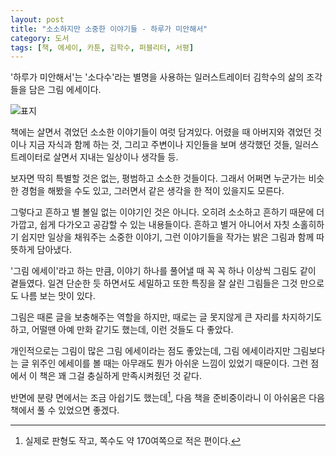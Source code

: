 ```yaml
---
layout: post
title: "소소하지만 소중한 이야기들 - 하루가 미안해서"
category: 도서
tags: [책, 에세이, 카툰, 김학수, 퍼블리터, 서평]
---
```


'하루가 미안해서'는
'소다수'라는 별명을 사용하는
일러스트레이터 김학수의 삶의 조각들을 담은 그림 에세이다.

![표지](https://lh3.googleusercontent.com/8h3Wp7ea-2fgIGXnKiCoMnshmRhf7y5XOYOhPmpoeF77SBfgxBThV6X0zOg6eM1yJ366db1clDAjyw=s480)

책에는 살면서 겪었던 소소한 이야기들이 여럿 담겨있다.
어렸을 때 아버지와 겪었던 것이나 지금 자식과 함께 하는 것,
그리고 주변이나 지인들을 보며 생각했던 것들,
일러스트레이터로 살면서 지내는 일상이나 생각들 등.

보자면 딱히 특별할 것은 없는, 평범하고 소소한 것들이다.
그래서 어쩌면 누군가는 비슷한 경험을 해봤을 수도 있고,
그러면서 같은 생각을 한 적이 있을지도 모른다.

그렇다고 흔하고 별 볼일 없는 이야기인 것은 아니다.
오히려 소소하고 흔하기 때문에 더 가깝고,
쉽게 다가오고 공감할 수 있는 내용들이다.
흔하고 별거 아니어서 자칫 소홀히하기 쉽지만
일상을 채워주는 소중한 이야기,
그런 이야기들을 작가는 밝은 그림과 함께 따뜻하게 담아냈다.

'그림 에세이'라고 하는 만큼,
이야기 하나를 풀어낼 때 꼭 꼭 하나 이상씩 그림도 같이 곁들였다.
일견 단순한 듯 하면서도 세밀하고
또한 특징을 잘 살린 그림들은 그것 만으로도 나름 보는 맛이 있다.

그림은 때론 글을 보충해주는 역할을 하지만,
때로는 글 못지않게 큰 자리를 차지하기도 하고,
어떨땐 아예 만화 같기도 했는데,
이런 것들도 다 좋았다.

개인적으로는 그림이 많은 그림 에세이라는 점도 좋았는데,
그림 에세이라지만 그림보다는 글 위주인 에세이를 볼 때는
아무래도 뭔가 아쉬운 느낌이 있었기 때문이다.
그런 점에서 이 책은 꽤 그걸 충실하게 만족시켜줬던 것 같다.

반면에 분량 면에서는 조금 아쉽기도 했는데[^1],
다음 책을 준비중이라니 이 아쉬움은 다음 책에서 풀 수 있었으면 좋겠다.

[^1]: 실제로 판형도 작고, 쪽수도 약 170여쪽으로 적은 편이다.
